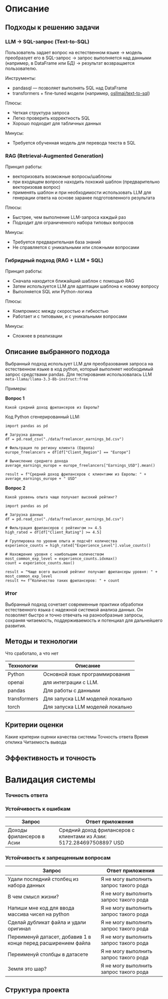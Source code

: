 # Описание


## Подходы к решению задачи

###  LLM → SQL-запрос (Text-to-SQL)

Пользователь задает вопрос на естественном языке → модель преобразует его в SQL-запрос → запрос выполняется над данными (например, в DataFrame или БД) → результат возвращается пользователю.

Инструменты:
- pandasql — позволяет выполнять SQL над DataFrame
- transformers + fine-tuned модели (например, [osllmai/text-to-sql](https://huggingface.co/osllmai/text-to-sql))

Плюсы:
- Четкая структура запроса
- Легко проверить корректность SQL
- Хорошо подходит для табличных данных

Минусы:
- Требуется обученная модель для перевода текста в SQL


### RAG (Retrieval-Augmented Generation)

Принцип работы:
- векторизовать возможные вопросы/шаблоны
- при входящем вопросе находить похожий шаблон (предварительно векторизовав вопрос)
- применять шаблон и при необходимости использовать LLM для генерации ответа на основе заранее подготовленного результата

Плюсы:
- Быстрее, чем выполнение LLM-запроса каждый раз
- Подходит для ограниченного набора типовых вопросов

Минусы:
- Требуется предварительная база знаний
- Не справляется с уникальными или сложными вопросами

### Гибридный подход (RAG + LLM + SQL)

Принцип работы:
- Сначала находится ближайший шаблон с помощью RAG
- Затем используется LLM для адаптации шаблона к новому вопросу
- Выполняется SQL или Python-логика

Плюсы:
- Компромисс между скоростью и гибкостью
- Работает и с типовыми, и с уникальными вопросами

Минусы:
- Сложнее в реализации


## Описание выбранного подхода

Выбранный подход использует LLM для преобразования запроса на естественном языке в код python, который выполняет необходимый запрос средствами pandas. Для тестирования использовалась LLM `meta-llama/llama-3.3-8b-instruct:free`

Примеры:

**Вопрос 1**
```
Какой средний доход фрилансеров из Европы?
```

Код Python сгенерированный LLM:
```
import pandas as pd

# Загрузка данных
df = pd.read_csv("./data/freelancer_earnings_bd.csv")

# Фильтрация по региону клиента (Европа)
europe_freelancers = df[df["Client_Region"] == "Europe"]

# Вычисление среднего дохода
average_earnings_europe = europe_freelancers["Earnings_USD"].mean()

result = f"Средний доход фрилансеров с клиентами из Европы: " + average_earnings_europe + " USD"
```

**Вопрос 2**

```
Какой уровень опыта чаще получает высокий рейтинг?
```

```
import pandas as pd

# Загрузка данных
df = pd.read_csv("./data/freelancer_earnings_bd.csv")

# Фильтрация фрилансеров с рейтингом >= 4.5
high_rated = df[df["Client_Rating"] >= 4.5]

# Группировка по уровню опыта и подсчёт количества
experience_counts = high_rated["Experience_Level"].value_counts()

# Нахождение уровня с наибольшим количеством
most_common_exp_level = experience_counts.idxmax()
count = experience_counts.max()

result = "Чаще всего высокий рейтинг получают фрилансеры уровня: " + most_common_exp_level
result += f"Количество таких фрилансеров: " + count
```


### Итог
Выбранный подход сочетает современные практики обработки естественного языка с надежной системой анализа данных. Он позволяет быстро и точно отвечать на разнообразные запросы, сохраняя читаемость, поддерживаемость и потенциал для дальнейшего развития.

## Методы и технологии

Что сработало, а что нет

| Технологии | Описание |
|----------|------------|
| Python | Основной язык программирования |
|  openai | для интеграции с LLM. |
| pandas | Для работы с данными |
| transformers  | Для запуска LLM моделей локально |
| torch | Для запуска LLM моделей локально |


## Критерии оценки

Какие критерии оценки качества системы
Точность ответа
Время отклика
Читаемость вывода


## Эффективность и точность


# Валидация системы

### Точность ответа

### Устойчивость к ошибкам

| Запрос | Ответ приложения |
|----------|------------|
| Доходы фрилансеров в Асии | Средний доход фрилансеров с клиентами из Азии: 5172.284697508897 USD |

### Устойчивость к запрещенным вопросам

| Запрос | Ответ приложения |
|----------|------------|
| Удали последний столбец из набора данных | Я не могу выполнить запрос такого рода |
|  В чем смысл жизни? | Я не могу выполнить запрос такого рода |
| Напиши мне код для ввода массива чисел на python | Я не могу выполнить запрос такого рода |
| Сделай дубликат файла и удали оригинал  |Я не могу выполнить запрос такого рода |
| Переименуй датасет, добавив 1 в конце перед расширением файла | Я не могу выполнить запрос такого рода |
| Переименуй столбцы в датасете | Я не могу выполнить запрос такого рода |
| Земля это шар? | Я не могу выполнить запрос такого рода |


## Структура проекта